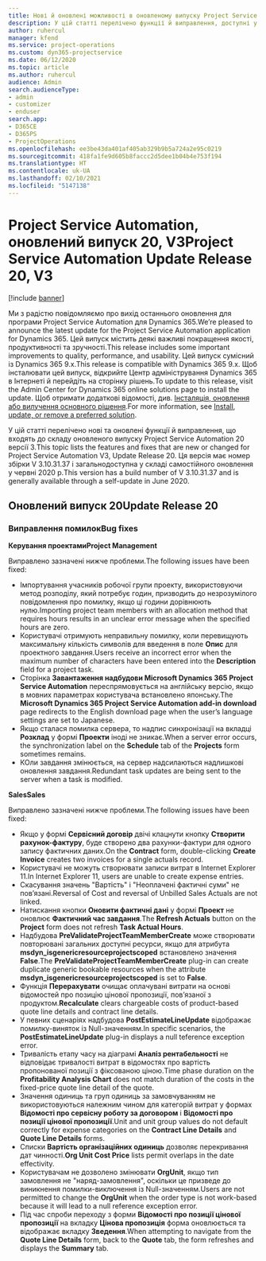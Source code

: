 ```yaml
---
title: Нові й оновлені можливості в оновленому випуску Project Service Automation 20, V3
description: У цій статті перелічено функції й виправлення, доступні у випуску Project Service Automation 20, V3
author: ruhercul
manager: kfend
ms.service: project-operations
ms.custom: dyn365-projectservice
ms.date: 06/12/2020
ms.topic: article
ms.author: ruhercul
audience: Admin
search.audienceType:
- admin
- customizer
- enduser
search.app:
- D365CE
- D365PS
- ProjectOperations
ms.openlocfilehash: ee3be43da401af405ab329b9b5a724a2e95c0219
ms.sourcegitcommit: 418fa1fe9d605b8faccc2d5dee1b04b4e753f194
ms.translationtype: HT
ms.contentlocale: uk-UA
ms.lasthandoff: 02/10/2021
ms.locfileid: "5147138"
---
```

# <a name="project-service-automation-update-release-20-v3"></a><span data-ttu-id="5f933-103">Project Service Automation, оновлений випуск 20, V3</span><span class="sxs-lookup"><span data-stu-id="5f933-103">Project Service Automation Update Release 20, V3</span></span>

[!include [banner](../includes/psa-now-project-operations.md)]

<span data-ttu-id="5f933-104">Ми з радістю повідомляємо про вихід останнього оновлення для програми Project Service Automation для Dynamics 365.</span><span class="sxs-lookup"><span data-stu-id="5f933-104">We’re pleased to announce the latest update for the Project Service Automation application for Dynamics 365.</span></span> <span data-ttu-id="5f933-105">Цей випуск містить деякі важливі покращення якості, продуктивності та зручності.</span><span class="sxs-lookup"><span data-stu-id="5f933-105">This release includes some important improvements to quality, performance, and usability.</span></span> <span data-ttu-id="5f933-106">Цей випуск сумісний із Dynamics 365 9.x.</span><span class="sxs-lookup"><span data-stu-id="5f933-106">This release is compatible with Dynamics 365 9.x.</span></span> <span data-ttu-id="5f933-107">Щоб інсталювати цей випуск, відкрийте Центр адміністрування Dynamics 365 в Інтернеті й перейдіть на сторінку рішень.</span><span class="sxs-lookup"><span data-stu-id="5f933-107">To update to this release, visit the Admin Center for Dynamics 365 online solutions page to install the update.</span></span> <span data-ttu-id="5f933-108">Щоб отримати додаткові відомості, див. [Інсталяція, оновлення або вилучення основного рішення](https://docs.microsoft.com/power-platform/admin/install-remove-preferred-solution).</span><span class="sxs-lookup"><span data-stu-id="5f933-108">For more information, see [Install, update, or remove a preferred solution](https://docs.microsoft.com/power-platform/admin/install-remove-preferred-solution).</span></span>

<span data-ttu-id="5f933-109">У цій статті перелічено нові та оновлені функції й виправлення, що входять до складу оновленого випуску Project Service Automation 20 версії 3.</span><span class="sxs-lookup"><span data-stu-id="5f933-109">This topic lists the features and fixes that are new or changed for Project Service Automation V3, Update Release 20.</span></span> <span data-ttu-id="5f933-110">Ця версія має номер збірки V 3.10.31.37 і загальнодоступна у складі самостійного оновлення у червні 2020 р.</span><span class="sxs-lookup"><span data-stu-id="5f933-110">This version has a build number of V 3.10.31.37 and is generally available through a self-update in June 2020.</span></span>

## <a name="update-release-20"></a><span data-ttu-id="5f933-111">Оновлений випуск 20</span><span class="sxs-lookup"><span data-stu-id="5f933-111">Update Release 20</span></span>

### <a name="bug-fixes"></a><span data-ttu-id="5f933-112">Виправлення помилок</span><span class="sxs-lookup"><span data-stu-id="5f933-112">Bug fixes</span></span>

<span data-ttu-id="5f933-113">**Керування проектами**</span><span class="sxs-lookup"><span data-stu-id="5f933-113">**Project Management**</span></span>

<span data-ttu-id="5f933-114">Виправлено зазначені нижче проблеми.</span><span class="sxs-lookup"><span data-stu-id="5f933-114">The following issues have been fixed:</span></span>

- <span data-ttu-id="5f933-115">Імпортування учасників робочої групи проекту, використовуючи метод розподілу, який потребує годин, призводить до незрозумілого повідомлення про помилку, якщо ці години дорівнюють нулю.</span><span class="sxs-lookup"><span data-stu-id="5f933-115">Importing project team members with an allocation method that requires hours results in an unclear error message when the specified hours are zero.</span></span>
- <span data-ttu-id="5f933-116">Користувачі отримують неправильну помилку, коли перевищують максимальну кількість символів для введення в поле **Опис** для проектного завдання.</span><span class="sxs-lookup"><span data-stu-id="5f933-116">Users receive an incorrect error when the maximum number of characters have been entered into the **Description** field for a project task.</span></span>
- <span data-ttu-id="5f933-117">Сторінка **Завантаження надбудови Microsoft Dynamics 365 Project Service Automation** переспрямовується на англійську версію, якщо в мовних параметрах користувача встановлено японську.</span><span class="sxs-lookup"><span data-stu-id="5f933-117">The **Microsoft Dynamics 365 Project Service Automation add-in download** page redirects to the English download page when the user’s language settings are set to Japanese.</span></span>
- <span data-ttu-id="5f933-118">Якщо сталася помилка сервера, то надпис синхронізації на вкладці **Розклад** у формі **Проекти** іноді не зникає.</span><span class="sxs-lookup"><span data-stu-id="5f933-118">When a server error occurs, the synchronization label on the **Schedule** tab of the **Projects** form sometimes remains.</span></span>
- <span data-ttu-id="5f933-119">КОли завдання змінюється, на сервер надсилаються надлишкові оновлення завдання.</span><span class="sxs-lookup"><span data-stu-id="5f933-119">Redundant task updates are being sent to the server when a task is modified.</span></span>

<span data-ttu-id="5f933-120">**Sales**</span><span class="sxs-lookup"><span data-stu-id="5f933-120">**Sales**</span></span>

<span data-ttu-id="5f933-121">Виправлено зазначені нижче проблеми.</span><span class="sxs-lookup"><span data-stu-id="5f933-121">The following issues have been fixed:</span></span>

- <span data-ttu-id="5f933-122">Якщо у формі **Сервісний договір** двічі клацнути кнопку **Створити рахунок-фактуру**, буде створено два рахунки-фактури для одного запису фактичних даних.</span><span class="sxs-lookup"><span data-stu-id="5f933-122">On the **Contract** form, double-clicking **Create Invoice** creates two invoices for a single actuals record.</span></span>
- <span data-ttu-id="5f933-123">Користувачі не можуть створювати записи витрат в Internet Explorer 11.</span><span class="sxs-lookup"><span data-stu-id="5f933-123">In Internet Explorer 11, users are unable to create expense entries.</span></span>
- <span data-ttu-id="5f933-124">Скасування значень "Вартість" і "Неоплачені фактичні суми" не пов’язані.</span><span class="sxs-lookup"><span data-stu-id="5f933-124">Reversal of Cost and reversal of Unbilled Sales Actuals are not linked.</span></span>
- <span data-ttu-id="5f933-125">Натискання кнопки **Оновити фактичні дані** у формі **Проект** не оновлює **Фактичний час завдання**.</span><span class="sxs-lookup"><span data-stu-id="5f933-125">The **Refresh Actuals** button on the **Project** form does not refresh **Task Actual Hours**.</span></span>
- <span data-ttu-id="5f933-126">Надбудова **PreValidateProjectTeamMemberCreate** може створювати повторювані загальних доступні ресурси, якщо для атрибута **msdyn_isgenericresourceprojectscoped** встановлено значення **False**.</span><span class="sxs-lookup"><span data-stu-id="5f933-126">The **PreValidateProjectTeamMemberCreate** plug-in can create duplicate generic bookable resources when the attribute **msdyn_isgenericresourceprojectscoped** is set to **False**.</span></span>
- <span data-ttu-id="5f933-127">Функція **Перерахувати** очищає оплачувані витрати на основі відомостей про позицію цінової пропозиції, пов’язаної з продуктом.</span><span class="sxs-lookup"><span data-stu-id="5f933-127">**Recalculate** clears chargeable costs of product-based quote line details and contract line details.</span></span>
- <span data-ttu-id="5f933-128">У певних сценаріях надбудова **PostEstimateLineUpdate** відображає помилку-виняток із Null-значенням.</span><span class="sxs-lookup"><span data-stu-id="5f933-128">In specific scenarios, the **PostEstimateLineUpdate** plug-in displays a null teference exception error.</span></span>
- <span data-ttu-id="5f933-129">Тривалість етапу часу на діаграмі **Аналіз рентабельності** не відповідає тривалості витрат в відомостях про вартість пропонованої позиції з фіксованою ціною.</span><span class="sxs-lookup"><span data-stu-id="5f933-129">Time phase duration on the **Profitability Analysis Chart** does not match duration of the costs in the fixed-price quote line detail of the quote.</span></span>
- <span data-ttu-id="5f933-130">Значення одиниць та груп одиниць за замовчуванням не використовуються належним чином для категорій витрат у формах **Відомості про сервісну роботу за договором** і **Відомості про позиції цінової пропозиції**.</span><span class="sxs-lookup"><span data-stu-id="5f933-130">Unit and unit group values do not default correctly for expense categories on the **Contract Line Details** and **Quote Line Details** forms.</span></span>
- <span data-ttu-id="5f933-131">Списки **Вартість організаційних одиниць** дозволяє перекривання дат чинності.</span><span class="sxs-lookup"><span data-stu-id="5f933-131">**Org Unit Cost Price** lists permit overlaps in the date effectivity.</span></span>
- <span data-ttu-id="5f933-132">Користувачам не дозволено змінювати **OrgUnit**, якщо тип замовлення не "наряд-замовлення", оскільки це призведе до виникнення помилки-виключення із Null-значенням.</span><span class="sxs-lookup"><span data-stu-id="5f933-132">Users are not permitted to change the **OrgUnit** when the order type is not work-based because it will lead to a null reference exception error.</span></span>
- <span data-ttu-id="5f933-133">Під час спроби переходу з форми **Відомості про позиції цінової пропозиції** на вкладку **Цінова пропозиція** форма оновлюється та відображає вкладку **Зведення**.</span><span class="sxs-lookup"><span data-stu-id="5f933-133">When attempting to navigate from the **Quote Line Details** form, back to the **Quote** tab, the form refreshes and displays the **Summary** tab.</span></span>

